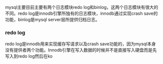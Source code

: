 mysql主要目前主要有两个日志模块redo log和binlog，这两个日志模块有很大的不同。redo log是innodb引擎所独有的日志模块，innodb通过实现crash save的功能，binlog是mysql server层所提供归档日志。
### redo log
 redo log是innodb用来实现缓存写请求以及crash save功能的，因为mysql本身没有提供者两个功能。Innodb引擎在写入数据的时候并不是直接写入硬盘而是先写入到redo log然后在ko
<!--stackedit_data:
eyJoaXN0b3J5IjpbNDE2MDIxMTk0LDEyMzA1NjE3NDRdfQ==
-->